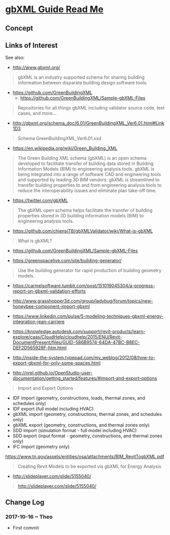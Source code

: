 <span style=display:none; >[You are now in a GitHub source code view - click this link to view Read Me file as a web page]( http://www.ladybug.tools/spider/sandbox/gbxml-guide/ "View file as a web page." ) </span>


# [gbXML Guide Read Me]( #README.md )



## Concept



## Links of Interest

See also:

* <http://www.gbxml.org/>
> gbXML is an industry supported schema for sharing building information between disparate building design software tools.

* <https://github.com/GreenBuildingXML>
	* <https://github.com/GreenBuildingXML/Sample-gbXML-Files>

> Repositories for all things gbXML including validator source code, test cases, and more...

* <http://gbxml.org/schema_doc/6.01/GreenBuildingXML_Ver6.01.html#Link1D3>

> Schema GreenBuildingXML_Ver6.01.xsd 


* <https://en.wikipedia.org/wiki/Green_Building_XML>

> The Green Building XML schema (gbXML) is an open schema developed to facilitate transfer of building data stored in Building Information Models (BIM) to engineering analysis tools. gbXML is being integrated into a range of software CAD and engineering tools and supported by leading 3D BIM vendors. gbXML is streamlined to transfer building properties to and from engineering analysis tools to reduce the interoperability issues and eliminate plan take-off time.



* <https://twitter.com/gbXML>
> The gbXML open schema helps facilitate the transfer of building properties stored in 3D building information models (BIM) to engineering analysis tools.

* <https://github.com/chiensiTB/gbXMLValidator/wiki/What-is-gbXML>
> What is gbXML?

* <https://github.com/GreenBuildingXML/Sample-gbXML-Files>


* <https://greenspacelive.com/site/building-generator/>
> Use the building generator for rapid production of building geometry models.


* https://carmelsoftware.tumblr.com/post/151019045304/a-progress-report-on-gbxml-validation-efforts
* http://www.grasshopper3d.com/group/ladybug/forum/topics/new-honeybee-component-import-gbxml
* https://www.linkedin.com/pulse/5-modeling-techniques-gbxml-energy-integration-jean-carriere
* https://knowledge.autodesk.com/support/revit-products/learn-explore/caas/CloudHelp/cloudhelp/2015/ENU/Revit-DocumentPresent/files/GUID-586B9574-64DA-47BC-B8EC-DEF2D565928F-htm.html
* http://inside-the-system.typepad.com/my_weblog/2012/08/how-to-export-gbxml-for-only-some-spaces.html


* <http://nrel.github.io/OpenStudio-user-documentation/getting_started/features/#import-and-export-options>

> Import and Export Options
* IDF import (geometry, constructions, loads, thermal zones, and schedules only)
* IDF export (full model including HVAC)
* gbXML import (geometry, constructions, thermal zones, and schedules only)
* gbXML export (geometry, constructions, and thermal zones only)
* SDD import (simulation format - full model including HVAC)
* SDD export (input format - geometry, constructions, and thermal zones only)
* IFC import (geometry only)

<https://www.tn.gov/assets/entities/osa/attachments/BIM_RevitTogbXML.pdf>

> Creating Revit Models to be exported via gbXML for Energy Analysis


* <http://slideplayer.com/slide/5155040/>
> http://slideplayer.com/slide/5155040/


## Change Log

### 2017-10-16 ~ Theo

* First commit